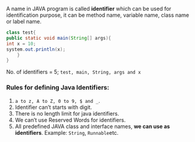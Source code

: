 
A name in JAVA program is called **identifier** which can be used for identification purpose, it can be method name, variable name, class name or label name.

```java
class test{
public static void main(String[] args){
int x = 10;
system.out.println(x);
	}
}
```
No. of identifiers = 5; `test, main, String, args and x`

### Rules for defining Java Identifiers:

1. `a to z, A to Z, 0 to 9, $ and _`.
2. Identifier can’t starts with digit.
3. There is no length limit for java identifiers.
4. We can’t use Reserved Words for identifiers.
5. All predefined JAVA class and interface names, **we can use as identifiers**. Example: `String`, `Runnable`etc.